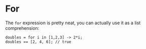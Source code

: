 # For

The `for` expression is pretty neat, you can actually use it as a list comprehension:

```
doubles = for i in [1,2,3] -> 2*i;
doubles == [2, 4, 6]; // true
```





